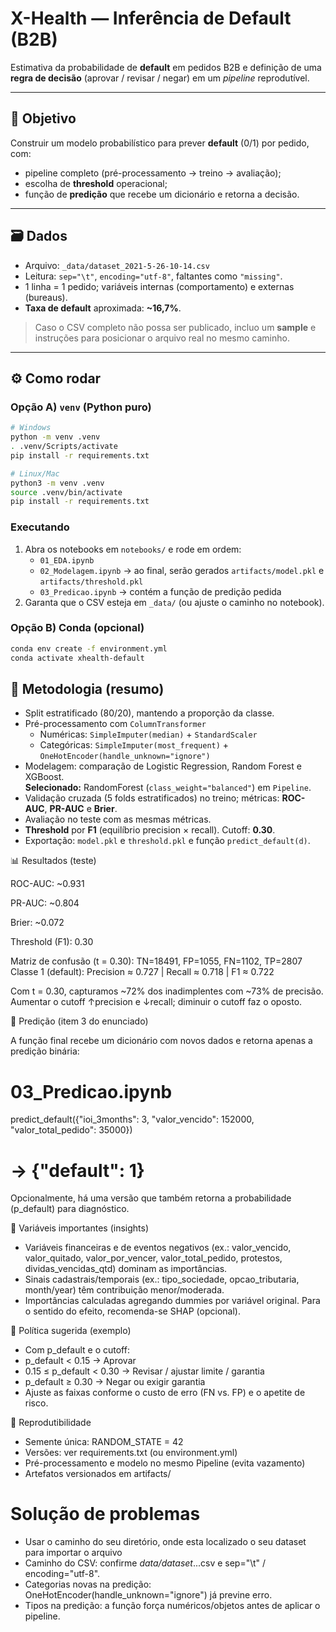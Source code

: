 # X-Health — Inferência de Default (B2B)

Estimativa da probabilidade de **default** em pedidos B2B e definição de uma **regra de decisão** (aprovar / revisar / negar) em um *pipeline* reprodutível.

---

## 🎯 Objetivo
Construir um modelo probabilístico para prever **default** (0/1) por pedido, com:
- pipeline completo (pré-processamento → treino → avaliação);
- escolha de **threshold** operacional;
- função de **predição** que recebe um dicionário e retorna a decisão.




---

## 🗃️ Dados

- Arquivo: `_data/dataset_2021-5-26-10-14.csv`  
- Leitura: `sep="\t"`, `encoding="utf-8"`, faltantes como `"missing"`.
- 1 linha = 1 pedido; variáveis internas (comportamento) e externas (bureaus).
- **Taxa de default** aproximada: **~16,7%**.

> Caso o CSV completo não possa ser publicado, incluo um **sample** e instruções para posicionar o arquivo real no mesmo caminho.

---


## ⚙️ Como rodar

### Opção A) `venv` (Python puro)
```bash
# Windows
python -m venv .venv
. .venv/Scripts/activate
pip install -r requirements.txt

# Linux/Mac
python3 -m venv .venv
source .venv/bin/activate
pip install -r requirements.txt
```

### Executando
1. Abra os notebooks em `notebooks/` e rode em ordem:
   - `01_EDA.ipynb`
   - `02_Modelagem.ipynb` → ao final, serão gerados `artifacts/model.pkl` e `artifacts/threshold.pkl`
   - `03_Predicao.ipynb` → contém a função de predição pedida
2. Garanta que o CSV esteja em `_data/` (ou ajuste o caminho no notebook).

### Opção B) Conda (opcional)
```bash
conda env create -f environment.yml
conda activate xhealth-default
```

## 🧪 Metodologia (resumo)
- Split estratificado (80/20), mantendo a proporção da classe.
- Pré-processamento com `ColumnTransformer`  
  - Numéricas: `SimpleImputer(median)` + `StandardScaler`  
  - Categóricas: `SimpleImputer(most_frequent)` + `OneHotEncoder(handle_unknown="ignore")`
- Modelagem: comparação de Logistic Regression, Random Forest e XGBoost.  
  **Selecionado:** RandomForest (`class_weight="balanced"`) em `Pipeline`.
- Validação cruzada (5 folds estratificados) no treino; métricas: **ROC-AUC**, **PR-AUC** e **Brier**.
- Avaliação no teste com as mesmas métricas.
- **Threshold** por **F1** (equilíbrio precision × recall). Cutoff: **0.30**.
- Exportação: `model.pkl` e `threshold.pkl` e função `predict_default(d)`.





📊 Resultados (teste)

ROC-AUC: ~0.931

PR-AUC: ~0.804

Brier: ~0.072

Threshold (F1): 0.30

Matriz de confusão (t = 0.30): TN=18491, FP=1055, FN=1102, TP=2807
Classe 1 (default): Precision ≈ 0.727 | Recall ≈ 0.718 | F1 ≈ 0.722

Com t = 0.30, capturamos ~72% dos inadimplentes com ~73% de precisão.
Aumentar o cutoff ↑precision e ↓recall; diminuir o cutoff faz o oposto.


🧩 Predição (item 3 do enunciado)

A função final recebe um dicionário com novos dados e retorna apenas a predição binária:

# 03_Predicao.ipynb
predict_default({"ioi_3months": 3, "valor_vencido": 152000, "valor_total_pedido": 35000})
# -> {"default": 1}


Opcionalmente, há uma versão que também retorna a probabilidade (p_default) para diagnóstico.



🧠 Variáveis importantes (insights)

- Variáveis financeiras e de eventos negativos (ex.: valor_vencido, valor_quitado, valor_por_vencer, valor_total_pedido, protestos, dividas_vencidas_qtd) dominam as importâncias.
- Sinais cadastrais/temporais (ex.: tipo_sociedade, opcao_tributaria, month/year) têm contribuição menor/moderada.
- Importâncias calculadas agregando dummies por variável original. Para o sentido do efeito, recomenda-se SHAP (opcional).


🧭 Política sugerida (exemplo)

- Com p_default e o cutoff:
- p_default < 0.15 → Aprovar
- 0.15 ≤ p_default < 0.30 → Revisar / ajustar limite / garantia
- p_default ≥ 0.30 → Negar ou exigir garantia
- Ajuste as faixas conforme o custo de erro (FN vs. FP) e o apetite de risco.

🔁 Reprodutibilidade

- Semente única: RANDOM_STATE = 42
- Versões: ver requirements.txt (ou environment.yml)
- Pré-processamento e modelo no mesmo Pipeline (evita vazamento)
- Artefatos versionados em artifacts/

# Solução de problemas
- Usar o caminho do seu diretório, onde esta localizado o seu dataset para importar o arquivo
- Caminho do CSV: confirme _data/dataset_...csv e sep="\t" / encoding="utf-8".
- Categorias novas na predição: OneHotEncoder(handle_unknown="ignore") já previne erro.
- Tipos na predição: a função força numéricos/objetos antes de aplicar o pipeline.
